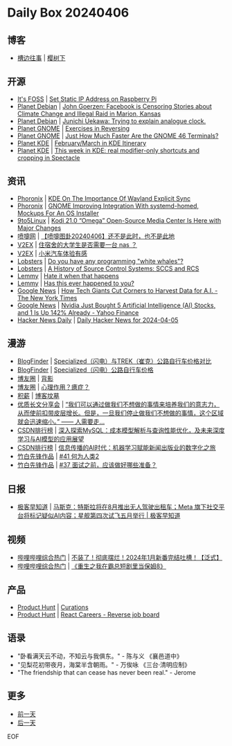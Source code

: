 # Daily Box 20240406

## 博客
- [槽边往事](https://www.hecaitou.com/) | [樱树下](https://www.hecaitou.com/2024/04/Under-the-cherry-tree.html)

## 开源
- [It's FOSS](https://itsfoss.com/) | [Set Static IP Address on Raspberry Pi](https://itsfoss.com/raspberry-pi-static-ip/)
- [Planet Debian](https://planet.debian.org/) | [John Goerzen: Facebook is Censoring Stories about Climate Change and Illegal Raid in Marion, Kansas](https://changelog.complete.org/archives/10657-facebook-is-censoring-stories-about-illegal-raid-in-marion-kansas)
- [Planet Debian](https://planet.debian.org/) | [Junichi Uekawa: Trying to explain analogue clock.](http://www.netfort.gr.jp/~dancer/diary/daily/2024-Apr-6.html.en#2024-Apr-6-12:37:09)
- [Planet GNOME](https://planet.gnome.org/) | [Exercises in Reversing](https://jensge.org/2024/04/06/exercises-in-reversing/)
- [Planet GNOME](https://planet.gnome.org/) | [Just How Much Faster Are the GNOME 46 Terminals?](https://bxt.rs/blog/just-how-much-faster-are-the-gnome-46-terminals/)
- [Planet KDE](https://planet.kde.org/) | [February/March in KDE Itinerary](https://www.volkerkrause.eu/2024/04/06/kde-itinerary-february-march-2024.html?utm_source=atom_feed)
- [Planet KDE](https://planet.kde.org/) | [This week in KDE: real modifier-only shortcuts and cropping in Spectacle](https://pointieststick.com/2024/04/05/this-week-in-kde-real-modifier-only-shortcuts-and-cropping-in-spectacle/?utm_source=atom_feed)

## 资讯
- [Phoronix](https://www.phoronix.com/) | [KDE On The Importance Of Wayland Explicit Sync](https://www.phoronix.com/news/KDE-Wayland-Explicit-Sync-Goal)
- [Phoronix](https://www.phoronix.com/) | [GNOME Improving Integration With systemd-homed, Mockups For An OS Installer](https://www.phoronix.com/news/GNOME-Better-Homed)
- [9to5Linux](https://9to5linux.com/) | [Kodi 21.0 &#8220;Omega&#8221; Open-Source Media Center Is Here with Major Changes](https://9to5linux.com/kodi-21-0-omega-open-source-media-center-is-here-with-major-changes)
- [喷嚏网](http://www.dapenti.com/blog/blog.asp?subjectid=70&name=xilei) | [【喷嚏图卦20240406】还不是此时，也不是此地](http://www.dapenti.com/blog/more.asp?name=xilei&id=177853)
- [V2EX](https://www.v2ex.com/) | [住宿舍的大学生是否需要一台 nas ？](https://www.v2ex.com/t/1030069)
- [V2EX](https://www.v2ex.com/) | [小米汽车体验有感](https://www.v2ex.com/t/1030012)
- [Lobsters](https://lobste.rs/) | [Do you have any programming "white whales"?](https://lobste.rs/s/3a4zga/do_you_have_any_programming_white_whales)
- [Lobsters](https://lobste.rs/) | [A History of Source Control Systems: SCCS and RCS](https://lobste.rs/s/i3eg8u/history_source_control_systems_sccs_rcs)
- [Lemmy](https://lemmy.world/?dataType=Post&listingType=All&page=1&sort=TopDay) | [Hate it when that happens](https://sh.itjust.works/pictrs/image/86c4af08-0dbe-4e28-8716-d48b4e20ae2b.jpeg)
- [Lemmy](https://lemmy.world/?dataType=Post&listingType=All&page=1&sort=TopDay) | [Has this ever happened to you?](https://lemmy.world/pictrs/image/9d6d30c0-bbba-4a62-ac93-e2caa334c869.png)
- [Google News](https://news.google.com/topics/CAAqJggKIiBDQkFTRWdvSUwyMHZNRGRqTVhZU0FtVnVHZ0pWVXlnQVAB/sections/CAQiQ0NCQVNMQW9JTDIwdk1EZGpNWFlTQW1WdUdnSlZVeUlOQ0FRYUNRb0hMMjB2TUcxcmVpb0pFZ2N2YlM4d2JXdDZLQUEqKggAKiYICiIgQ0JBU0Vnb0lMMjB2TURkak1YWVNBbVZ1R2dKVlV5Z0FQAVAB) | [How Tech Giants Cut Corners to Harvest Data for A.I. - The New York Times](https://news.google.com/rss/articles/CBMiY2h0dHBzOi8vd3d3Lm55dGltZXMuY29tLzIwMjQvMDQvMDYvdGVjaG5vbG9neS90ZWNoLWdpYW50cy1oYXJ2ZXN0LWRhdGEtYXJ0aWZpY2lhbC1pbnRlbGxpZ2VuY2UuaHRtbNIBAA?oc=5)
- [Google News](https://news.google.com/topics/CAAqJggKIiBDQkFTRWdvSUwyMHZNRGRqTVhZU0FtVnVHZ0pWVXlnQVAB/sections/CAQiQ0NCQVNMQW9JTDIwdk1EZGpNWFlTQW1WdUdnSlZVeUlOQ0FRYUNRb0hMMjB2TUcxcmVpb0pFZ2N2YlM4d2JXdDZLQUEqKggAKiYICiIgQ0JBU0Vnb0lMMjB2TURkak1YWVNBbVZ1R2dKVlV5Z0FQAVAB) | [Nvidia Just Bought 5 Artificial Intelligence (AI) Stocks, and 1 Is Up 142% Already - Yahoo Finance](https://news.google.com/rss/articles/CBMiTWh0dHBzOi8vZmluYW5jZS55YWhvby5jb20vbmV3cy9udmlkaWEtanVzdC1ib3VnaHQtNS1hcnRpZmljaWFsLTA5NTkwMDA2OS5odG1s0gEA?oc=5)
- [Hacker News Daily](https://www.daemonology.net/hn-daily/) | [Daily Hacker News for 2024-04-05](https://www.daemonology.net/hn-daily/2024-04-05.html)

## 漫游
- [BlogFinder](https://bf.zzxworld.com/) | [Specialized（闪电）与TREK（崔克）公路自行车价格对比](http://rushihu.com/archives/2422?utm_source=blogfinder)
- [BlogFinder](https://bf.zzxworld.com/) | [Specialized（闪电）公路自行车价格](http://rushihu.com/archives/2420?utm_source=blogfinder)
- [博友圈](https://www.boyouquan.com/home) | [背影](https://www.boyouquan.com/go?from=feed&link=https%3A%2F%2Fwangyurui.com%2Fposts%2Fbei-ying-065eb135)
- [博友圈](https://www.boyouquan.com/home) | [心理作用？癔症？](https://www.boyouquan.com/go?from=feed&link=https%3A%2F%2Flaozhang.org%2Farchives%2F3552.html)
- [积薪](https://firewood.news/) | [博客坟墓](https://onojyun.com/2024/04/06/%e5%8d%9a%e5%ae%a2%e5%9d%9f%e5%a2%93/)
- [优质长文分享会](https://m.okjike.com/topics/56d2fabe7cb3331100467e2b) | [“我们可以通过做我们不想做的事情来培养我们的意志力，从而使前扣带皮层增长。但是，一旦我们停止做我们不想做的事情，这个区域就会迅速缩小。” —— 人需要走...](https://mp.weixin.qq.com/s/T2UdHOVwciu0XLCyhTKkgQ)
- [CSDN排行榜](https://blog.csdn.net/rank/list) | [深入探索MySQL：成本模型解析与查询性能优化，及未来深度学习与AI模型的应用展望](https://blog.csdn.net/qq_26664043/article/details/137401560)
- [CSDN排行榜](https://blog.csdn.net/rank/list) | [信息传播的AI时代：机器学习赋能新闻出版业的数字化之旅](https://blog.csdn.net/g310773517/article/details/137268662)
- [竹白先锋作品](https://www.zhubai.wiki/) | [#41 何为人类2](https://open.zhubai.wiki/a/l/t/z/pl/omakase/2388320876736598016)
- [竹白先锋作品](https://www.zhubai.wiki/) | [#37 面试之前，应该做好哪些准备？](https://open.zhubai.wiki/a/l/t/z/pl/fivekey/2388251733136027648)

## 日报
- [极客早知道](https://www.geekpark.net/column/74) | [马斯克：特斯拉将在8月推出无人驾驶出租车；Meta 旗下社交平台将标记疑似AI内容；星舰第四次试飞五月举行 | 极客早知道](https://www.geekpark.net/news/333352)

## 视频
- [哔哩哔哩综合热门](https://www.bilibili.com/v/popular/all/) | [不装了！彻底摆烂！2024年1月新番完结吐槽！【泛式】](https://b23.tv/BV1ND421s7Wh)
- [哔哩哔哩综合热门](https://www.bilibili.com/v/popular/all/) | [《重生之我在霸总短剧里当保姆8》](https://b23.tv/BV1uE42137Kr)

## 产品
- [Product Hunt](https://www.producthunt.com) | [Curations](https://www.producthunt.com/posts/curations-2)
- [Product Hunt](https://www.producthunt.com) | [React Careers - Reverse job board](https://www.producthunt.com/posts/react-careers-reverse-job-board)

## 语录
- "卧看满天云不动，不知云与我俱东。" - 陈与义 《襄邑道中》
- "见梨花初带夜月，海棠半含朝雨。" - 万俟咏 《三台·清明应制》
- "The friendship that can cease has never been real." - Jerome

## 更多
- [前一天](daily-box-20240405.md)
- [后一天](daily-box-20240407.md)

EOF